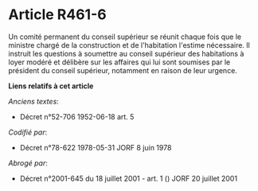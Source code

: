 # Article R461-6

Un comité permanent du conseil supérieur se réunit chaque fois que le ministre chargé de la construction et de l'habitation
l'estime nécessaire. Il instruit les questions à soumettre au conseil supérieur des habitations à loyer modéré et délibère
sur les affaires qui lui sont soumises par le président du conseil supérieur, notamment en raison de leur urgence.

**Liens relatifs à cet article**

_Anciens textes_:

  - Décret n°52-706 1952-06-18 art. 5

_Codifié par_:

  - Décret n°78-622 1978-05-31 JORF 8 juin 1978

_Abrogé par_:

  - Décret n°2001-645 du 18 juillet 2001 - art. 1 () JORF 20 juillet 2001

